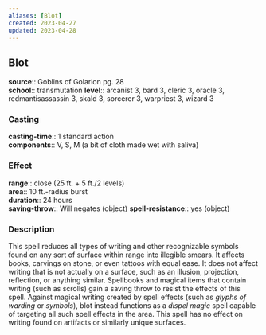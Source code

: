 ```yaml
---
aliases: [Blot]
created: 2023-04-27
updated: 2023-04-28
---
```


## Blot

**source**:: Goblins of Golarion pg. 28  
**school**:: transmutation
**level**:: arcanist 3, bard 3, cleric 3, oracle 3, redmantisassassin 3, skald 3, sorcerer 3, warpriest 3, wizard 3

### Casting

**casting-time**:: 1 standard action  
**components**:: V, S, M (a bit of cloth made wet with saliva)

### Effect

**range**:: close (25 ft. + 5 ft./2 levels)  
**area**:: 10 ft.-radius burst  
**duration**:: 24 hours  
**saving-throw**:: Will negates (object)
**spell-resistance**:: yes (object)

### Description

This spell reduces all types of writing and other recognizable symbols found on any sort of surface within range into illegible smears. It affects books, carvings on stone, or even tattoos with equal ease. It does not affect writing that is not actually on a surface, such as an illusion, projection, reflection, or anything similar. Spellbooks and magical items that contain writing (such as scrolls) gain a saving throw to resist the effects of this spell. Against magical writing created by spell effects (such as *glyphs of warding* or *symbols*), blot instead functions as a *dispel magic* spell capable of targeting all such spell effects in the area. This spell has no effect on writing found on artifacts or similarly unique surfaces.
